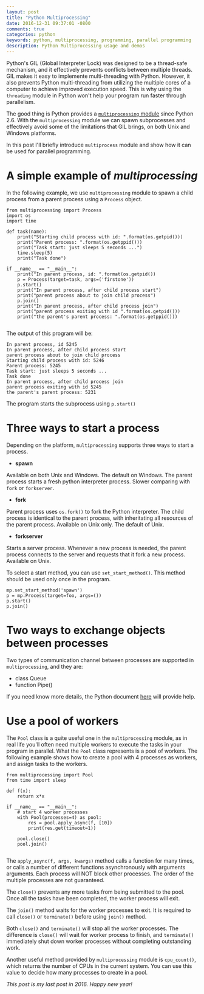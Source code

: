 ```yaml
---
layout: post
title: "Python Multiprocessing"
date: 2016-12-31 09:37:01 -0800
comments: true
categories: python
keywords: python, multiprocessing, programming, parallel programming
description: Python Multiprocessing usage and demos
---
```


Python's GIL (Global Interpreter Lock) was designed to be a thread-safe mechanism, and it effectively prevents conflicts between multiple threads. GIL makes it easy to implemente multi-threading with Python. However, it also prevents Python multi-threading from utilizing the multiple cores of a computer to achieve improved execution speed. This is why using the ```threading``` module in Python won't help your program run faster through parallelism. 

The good thing is Python provides a [```multiprocessing``` module](https://docs.python.org/3.4/library/multiprocessing.html) since Python 2.6. With the ```multiprocessing``` module we can spawn subprocesses and effectively avoid some of the limitations that GIL brings, on both Unix and Windows platforms.

In this post I'll briefly introduce ```multiprocess``` module and show how it can be used for parallel programming.

<!--more--> 

# A simple example of *multiprocessing*

In the following example, we use ```multiprocessing``` module to spawn a child process from a parent process using a ```Process``` object.

```
from multiprocessing import Process
import os
import time

def task(name):
    print("Starting child process with id: ".format(os.getpid()))
    print("Parent process: ".format(os.getppid()))
    print("Task start: just sleeps 5 seconds ...")
    time.sleep(5)
    print("Task done")
    
if __name__ == "__main__":
    print("In parent process, id: ".format(os.getpid())
    p = Process(target=task, args=('firstone'))
    p.start()
    print("In parent process, after child process start")
    print("parent process about to join child process")
    p.join()
    print("In parent process, after child process join")
    print("parent process exiting with id ".format(os.getpid()))
    print("the parent's parent process: ".format(os.getppid()))
    
```

The output of this program will be:

```
In parent process, id 5245
In parent process, after child process start
parent process about to join child process
Starting child process with id: 5246
Parent process: 5245
Task start: just sleeps 5 seconds ...
Task done
In parent process, after child process join
parent process exiting with id 5245
the parent's parent process: 5231
```

The program starts the subprocess using ```p.start()```

# Three ways to start a process

Depending on the platform, ```multiprocessing``` supports three ways to start a process.

* __spawn__

Available on both Unix and Windows. The default on Windows. The parent process starts a fresh python interpreter process. Slower comparing with ```fork``` or ```forkserver```.

* __fork__

Parent process uses ```os.fork()``` to fork the Python interpreter. The child process is identical to the parent process, with inheritating all resources of the parent process. Available on Unix only. The default of Unix.

* __forkserver__

Starts a server process. Whenever a new process is needed, the parent process connects to the server and requests that it fork a new process. Available on Unix.

To select a start method, you can use ```set_start_method()```. This method should be used only once in the program.

```
mp.set_start_method('spawn')
p = mp.Process(target=foo, args=())
p.start()
p.join()
```

# Two ways to exchange objects between processes

Two types of communication channel between processes are supported in ```multiprocessing```, and they are: 

* class Queue
* function Pipe()

If you need know more details, the Python document [here](https://docs.python.org/3.4/library/multiprocessing.html#exchanging-objects-between-processes) will provide help.

# Use a pool of workers

The ```Pool``` class is a quite useful one in the ```multiprocessing``` module, as in real life you'll often need multiple workers to execute the tasks in your program in parallel. What the ```Pool``` class represents is a pool of workers. The following example shows how to create a pool with 4 processes as workers, and assign tasks to the workers.

```
from multiprocessing import Pool
from time import sleep

def f(x):
    return x*x

if __name__ == "__main__":
    # start 4 worker processes
    with Pool(processes=4) as pool:
        res = pool.apply_async(f, [10])
        print(res.get(timeout=1))

    pool.close()
    pool.join()
    
```

The ```apply_async(f, args, kwargs)``` method calls a function for many times, or calls a number of different functions asynchronously with arguments arguments. Each process will NOT block other processes. The order of the multiple processes are not guaranteed.

The ```close()``` prevents any more tasks from being submitted to the pool. Once all the tasks have been completed, the worker process will exit. 

The ```join()``` method waits for the worker processes to exit. It is required to call ```close()``` or ```terminate()``` before using ```join()``` method.

Both ```close()``` and ```terminate()``` will stop all the worker processes. The difference is ```close()``` will wait for worker process to finish, and ```terminate()``` immediately shut down worker processes without completing outstanding work.

Another useful method provided by ```multiprocessing``` module is ```cpu_count()```, which returns the number of CPUs in the current system. You can use this value to decide how many processes to create in a pool.


*This post is my last post in 2016. Happy new year!*





